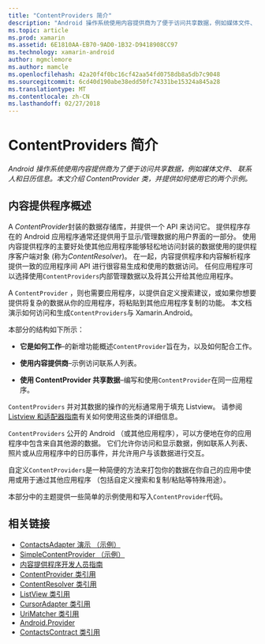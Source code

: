 ```yaml
---
title: "ContentProviders 简介"
description: "Android 操作系统使用内容提供商为了便于访问共享数据，例如媒体文件、 联系人和日历信息。 本文介绍 ContentProvider 类，并提供如何使用它的两个示例。"
ms.topic: article
ms.prod: xamarin
ms.assetid: 6E1810AA-EB70-9AD0-1B32-D9418908CC97
ms.technology: xamarin-android
author: mgmclemore
ms.author: mamcle
ms.openlocfilehash: 42a20f4f0bc16cf42aa54fd0758db8a5db7c9048
ms.sourcegitcommit: 6cd40d190abe38edd50fc74331be15324a845a28
ms.translationtype: MT
ms.contentlocale: zh-CN
ms.lasthandoff: 02/27/2018
---
```

# <a name="intro-to-contentproviders"></a>ContentProviders 简介

_Android 操作系统使用内容提供商为了便于访问共享数据，例如媒体文件、 联系人和日历信息。本文介绍 ContentProvider 类，并提供如何使用它的两个示例。_


## <a name="content-providers-overview"></a>内容提供程序概述

A *ContentProvider*封装的数据存储库，并提供一个 API 来访问它。 提供程序存在的 Android 应用程序通常还提供用于显示/管理数据的用户界面的一部分。 使用内容提供程序的主要好处使其他应用程序能够轻松地访问封装的数据使用的提供程序客户端对象 (称为*ContentResolver*)。 在一起，内容提供程序和内容解析程序提供一致的应用程序间 API 进行很容易生成和使用的数据访问。 任何应用程序可以选择使用`ContentProviders`内部管理数据以及将其公开给其他应用程序。

A `ContentProvider` ，则也需要应用程序，以提供自定义搜索建议，或如果你想要提供将复杂的数据从你的应用程序，将粘贴到其他应用程序复制的功能。 本文档演示如何访问和生成`ContentProviders`与 Xamarin.Android。

本部分的结构如下所示：

- **它是如何工作**&ndash;的新增功能概述`ContentProvider`旨在为，以及如何配合工作。

- **使用内容提供商**&ndash;示例访问联系人列表。

- **使用 ContentProvider 共享数据**&ndash;编写和使用`ContentProvider`在同一应用程序。

`ContentProviders` 并对其数据的操作的光标通常用于填充 Listview。 请参阅[Listview 和适配器指南](~/android/user-interface/layouts/list-view/index.md)有关如何使用这些类的详细信息。

`ContentProviders` 公开的 Android （或其他应用程序），可以方便地在你的应用程序中包含来自其他源的数据。 它们允许你访问和显示数据，例如联系人列表、 照片或从应用程序中的日历事件，并允许用户与该数据进行交互。

自定义`ContentProviders`是一种简便的方法来打包你的数据在你自己的应用中使用或用于通过其他应用程序 （包括自定义搜索和复制/粘贴等特殊用途）。

本部分中的主题提供一些简单的示例使用和写入`ContentProvider`代码。



## <a name="related-links"></a>相关链接

- [ContactsAdapter 演示 （示例）](https://developer.xamarin.com/samples/monodroid/PlatformFeatures/ContactsAdapterDemo/)
- [SimpleContentProvider （示例）](https://developer.xamarin.com/samples/monodroid/PlatformFeatures/SimpleContentProvider)
- [内容提供程序开发人员指南](http://developer.android.com/guide/topics/providers/content-providers.html)
- [ContentProvider 类引用](https://developer.xamarin.com/api/type/Android.Content.ContentProvider/)
- [ContentResolver 类引用](https://developer.xamarin.com/api/type/Android.Content.ContentResolver/)
- [ListView 类引用](https://developer.xamarin.com/api/type/Android.Widget.ListView/)
- [CursorAdapter 类引用](https://developer.xamarin.com/api/type/Android.Widget.CursorAdapter/)
- [UriMatcher 类引用](https://developer.xamarin.com/api/type/Android.Content.UriMatcher/)
- [Android.Provider](https://developer.xamarin.com/api/namespace/Android.Provider/)
- [ContactsContract 类引用](https://developer.xamarin.com/api/type/Android.Provider.ContactsContract/)
